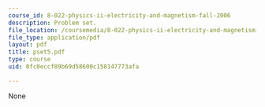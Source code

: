 ```yaml
---
course_id: 8-022-physics-ii-electricity-and-magnetism-fall-2006
description: Problem set.
file_location: /coursemedia/8-022-physics-ii-electricity-and-magnetism-fall-2006/0fc0eccf89b69d58600c158147773afa_pset5.pdf
file_type: application/pdf
layout: pdf
title: pset5.pdf
type: course
uid: 0fc0eccf89b69d58600c158147773afa

---
```

None